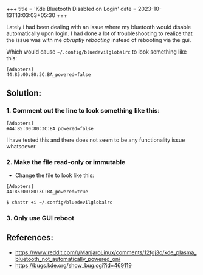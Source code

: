 +++
title = 'Kde Bluetooth Disabled on Login'
date = 2023-10-13T13:03:03+05:30
+++

Lately i had been dealing with an issue where my bluetooth would disable automatically upon login. I had done a lot of troubleshooting to realize that the issue was with me *abruptly rebooting* instead of rebooting via the gui.

Which would cause `~/.config/bluedevilglobalrc` to look something like this:

```
[Adapters]
44:85:00:80:3C:BA_powered=false
```

## Solution:

### 1. Comment out the line to look something like this:

```
[Adapters]
#44:85:00:80:3C:BA_powered=false
```
I have tested this and there does not seem to be any functionality issue whatsoever

### 2. Make the file read-only or immutable

- Change the file to look like this:

```
[Adapters]
44:85:00:80:3C:BA_powered=true
```

```bash 
$ chattr +i ~/.config/bluedevilglobalrc
```

### 3. Only use GUI reboot

## References:

- https://www.reddit.com/r/ManjaroLinux/comments/12fgj3o/kde_plasma_bluetooth_not_automatically_powered_on/
- https://bugs.kde.org/show_bug.cgi?id=469119

